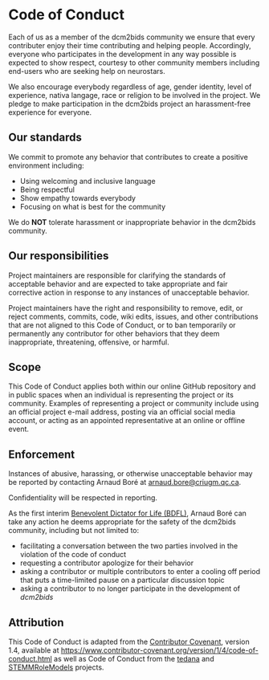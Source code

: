 # Code of Conduct

Each of us as a member of the dcm2bids community we ensure that every
contributer enjoy their time contributing and helping people. Accordingly,
everyone who participates in the development in any way possible is
 expected to show respect, courtesy to other community members including
 end-users who are seeking help on neurostars.

We also encourage everybody regardless of age, gender identity, level of
experience, nativa langage, race or religion to be involved in the project.
We pledge to make participation in the dcm2bids project an harassment-free
experience for everyone.


## Our standards

We commit to promote any behavior that contributes to create a positive
 environment including:
* Using welcoming and inclusive language
* Being respectful
* Show empathy towards everybody
* Focusing on what is best for the community

We do **NOT** tolerate harassment or inappropriate behavior in the dcm2bids
community.


## Our responsibilities

Project maintainers are responsible for clarifying the standards of acceptable
behavior and are expected to take appropriate and fair corrective action in
response to any instances of unacceptable behavior.

Project maintainers have the right and responsibility to remove, edit, or
reject comments, commits, code, wiki edits, issues, and other contributions
that are not aligned to this Code of Conduct, or to ban temporarily or
permanently any contributor for other behaviors that they deem inappropriate,
threatening, offensive, or harmful.

## Scope

This Code of Conduct applies both within our online GitHub repository
and in public spaces when an individual is representing the project or its community.
Examples of representing a project or community include using an official project e-mail
address, posting via an official social media account, or acting as an appointed
representative at an online or offline event.

## Enforcement

Instances of abusive, harassing, or otherwise unacceptable behavior may be
reported by contacting Arnaud Boré at <arnaud.bore@criugm.qc.ca>.

Confidentiality will be respected in reporting.

As the first interim [Benevolent Dictator for Life (BDFL)](https://en.wikipedia.org/wiki/Benevolent_dictator_for_life), Arnaud Boré can take any action he deems
appropriate for the safety of the dcm2bids community, including but not
limited to:
* facilitating a conversation between the two parties involved in the
violation of the code of conduct
* requesting a contributor apologize for their behavior
* asking a contributor or multiple contributors to enter a cooling off period
 that puts a time-limited pause on a particular discussion topic
* asking a contributor to no longer participate in the
development of *dcm2bids*

## Attribution

This Code of Conduct is adapted from the [Contributor Covenant][homepage], version 1.4,
available at https://www.contributor-covenant.org/version/1/4/code-of-conduct.html
as well as Code of Conduct from the [tedana][tedana-repo] and
[STEMMRoleModels][stem-repo] projects.

[stem-repo]: https://github.com/KirstieJane/STEMMRoleModels
[tedana-repo]: https://github.com/ME-ICA/tedana
[homepage]: https://www.contributor-covenant.org/
